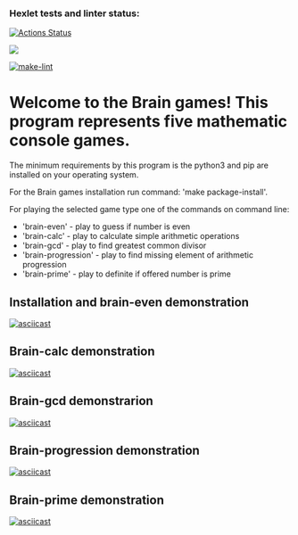 ### Hexlet tests and linter status:
[![Actions Status](https://github.com/vera-kalabina/python-project-lvl1/workflows/hexlet-check/badge.svg)](https://github.com/vera-kalabina/python-project-lvl1/actions)

<a href="https://codeclimate.com/github/vera-kalabina/python-project-lvl1/maintainability"><img src="https://api.codeclimate.com/v1/badges/e29d9d431e8e18140305/maintainability" /></a>

[![make-lint](https://github.com/vera-kalabina/python-project-lvl1/actions/workflows/make-lint.yml/badge.svg)](https://github.com/vera-kalabina/python-project-lvl1/actions/workflows/make-lint.yml)

# Welcome to the Brain games! This program represents five mathematic console games.

The minimum requirements by this program is the python3 and pip are installed on your operating system.

For the Brain games installation run command: 'make package-install'.

For playing the selected game type one of the commands on command line:
 - 'brain-even' - play to guess if number is even
 - 'brain-calc' - play to calculate simple arithmetic operations
 - 'brain-gcd' - play to find greatest common divisor
 - 'brain-progression' - play to find missing element of arithmetic progression
 - 'brain-prime' - play to definite if offered number is prime   

## Installation and brain-even demonstration
[![asciicast](https://asciinema.org/a/484145.svg)](https://asciinema.org/a/484145)

## Brain-calc demonstration
[![asciicast](https://asciinema.org/a/484637.svg)](https://asciinema.org/a/484637)

## Brain-gcd demonstrarion
[![asciicast](https://asciinema.org/a/484670.svg)](https://asciinema.org/a/484670)

## Brain-progression demonstration
[![asciicast](https://asciinema.org/a/484951.svg)](https://asciinema.org/a/484951)

## Brain-prime demonstration
[![asciicast](https://asciinema.org/a/485223.svg)](https://asciinema.org/a/485223)
